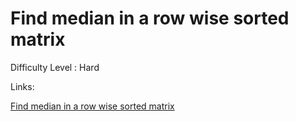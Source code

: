 # Find median in a row wise sorted matrix

Difficulty Level : Hard

Links:

[Find median in a row wise sorted matrix](https://www.geeksforgeeks.org/problems/median-in-a-row-wise-sorted-matrix1527/1)